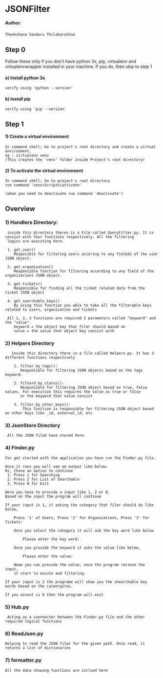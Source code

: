 # JSONFilter

##### Author:
    Theekshana Sandaru Thilakarathne

## Step 0
Follow these only if you don't have python 3x, pip, virtualenv and virtualenvwrapper installed in your machine.
If you do, then skip to step 1
#### a) Install python 3x
	verify using 'python --version'
#### b) Install pip
	verify using 'pip --version'

## Step 1
#### 1) Create a virtual environment
	In command shell; Go to project's root directory and create a virtual environment.
	eg : virtualenv venv
	(This creates the 'venv' folder inside Project's root directory)

#### 2) To activate the virtual environment
	In command shell; Go to project's root directory
	run command 'venv\Scripts\activate'

	(when you need to deactivate run command 'deactivate')

## Overview
### 1) Handlers Directory:
     inside this directory theres is a File called QueryFilter.py. It is consist with four functions respectively. All the filtering
     logics are executing here.
     
     1. get_user()
        Resposible for filtering users accoring to any fieleds of the user JSON object. 
       
     2. get_organization()
        Responsible function for filtering according to any field of the organizarions JSON object.
     
     3. get_tickets()
        Responsible for finding all the ticket related data from the ticket JSON object
      
     4. get_searchable_keys()
        By using this function you able to take all the filterable keys related to users, organization and tickets
     
     All 1, 2, 3 functions are required 2 parameters called "keyword" and the "value". 
        keyword = the object key that filer should based on
        value = the value that object key consist with

### 2) Helpers Directory
       Inside this directory there is a file called Helpers.py. It has 3 different functions respectively
       
        1. filter_by_tags():
           Responsible for filtering JSON objects based on the tags keyword.
           
        2. filterd_by_status():
           Responsible for filtering JSON object based on true, false values. For execution this requires the value as true or false
           or the keyword that value consist
           
        3. filter_by_other_keys():
            This function is responsible for filtering JSON object based on other keys like _id, external_id, etc

### 3) JsonStore Directory
     All the JSON filed have stored here

### 4) Finder.py    
    For get started with the application you have run the Finder.py file.
    
    Once it runs you will see an output like below:
    Hi, Chose an option to continue
     1. Press 1 for Searching
     2. Press 2 for List of Searchable
     3. Press 0 for Exit
   
    Here you have to provide a input like 1, 2 or 0.
    Based on the input the program will continue
    
    If your input is 1, it asking the category that filer should do like below,
    
        Press '1' of Users, Press '2' for Organizations, Press '3' for Tickets: 
        
        Once you select the category it will ask the key word like below 
        
            Please enter the key word: 
            
        Once you provide the keyword it asks the value like below,
        
            Please enter the value: 
           
        Nowe you can provide the value, once ths program recieve the input,
        it start to excute and filtering.
    
    If your input is 2 the programe will show you the shearchable key words based on the cateorgires.
    
    If you ainout is 0 then the program will exit

### 5) Hub.py
     Acting as a connnector between the Finder.py file and the other required logical functions

### 6) ReadJson.py
    Helping to read the JSON files for the given path. Once read, it returns a list of dictionaries
    
### 7) formatter.py
    All the data showing functions are inclued here
     